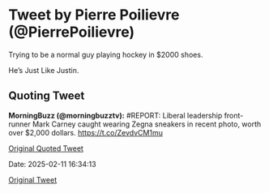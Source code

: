 # Tweet by Pierre Poilievre (@PierrePoilievre)

Trying to be a normal guy playing hockey in $2000 shoes. 

He’s Just Like Justin.

## Quoting Tweet

**MorningBuzz (@morningbuzztv):** #REPORT: Liberal leadership front-runner Mark Carney caught wearing Zegna sneakers in recent photo, worth over $2,000 dollars. https://t.co/ZevdvCM1mu

[Original Quoted Tweet](https://x.com/morningbuzztv/status/1889317830597710289)

Date: 2025-02-11 16:34:13

[Original Tweet](https://x.com/PierrePoilievre/status/1889352248066535519)
